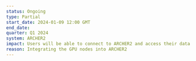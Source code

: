 ```yaml
---
status: Ongoing
type: Partial
start_date: 2024-01-09 12:00 GMT
end_date: 
quarter: Q1 2024
system: ARCHER2
impact: Users will be able to connect to ARCHER2 and access their data. Jobs will run but there will be several periods when users will be unable to submit jobs and new user jobs will not start. If you experience issues, please wait a few minutes and then try to submit the job again.
reason: Integrating the GPU nodes into ARCHER2
---
```


